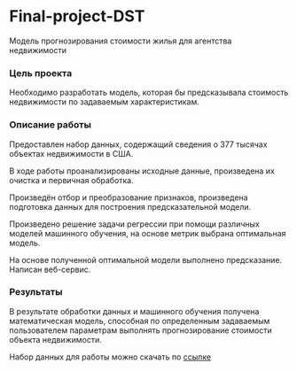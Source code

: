 # Final-project-DST
Модель прогнозирования стоимости жилья для агентства недвижимости

### Цель проекта
Необходимо разработать модель, которая бы предсказывала стоимость недвижимости по задаваемым характеристикам.

### Описание работы
Предоставлен набор данных, содержащий сведения о 377 тысячах объектах недвижимости в США. 

В ходе работы проанализированы исходные данные, произведена их очистка и первичная обработка.

Произведён отбор и преобразование признаков, произведена подготовка данных для построения предсказательной модели.

Произведено решение задачи регрессии при помощи различных моделей машинного обучения, на основе метрик выбрана оптимальная модель.

На основе полученной оптимальной модели выполнено предсказание. Написан веб-сервис.

### Результаты
В результате обработки данных и машинного обучения получена математическая модель, способная по определенным задаваемым пользователем параметрам выполнять прогнозирование стоимости объекта недвижимости.


Набор данных для работы можно скачать по [ссылке](https://drive.google.com/file/d/1SSIJjzy677cNEEYELtbcnB39gcpPQaKF/view?usp=sharing)
